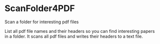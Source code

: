 # ScanFolder4PDF
Scan a folder for interesting pdf files

List all pdf file names and their headers so you can find interesting papers in a folder. It scans all pdf files and writes their headers to a text file.
